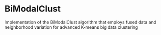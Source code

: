 # BiModalClust
Implementation of the BiModalClust algorithm that employs fused data and neighborhood variation for advanced K-means big data clustering
